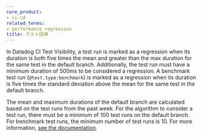 ```yaml
---
core_product:
- ci-cd
related_terms:
- performance regression
title: テスト回帰
---
```

In Datadog CI Test Visibility, a test run is marked as a regression when its duration is both five times the mean and greater than the max duration for the same test in the default branch. Additionally, the test run must have a minimum duration of 500ms to be considered a regression. A benchmark test run (`@test.type:benchmark`) is marked as a regression when its duration is five times the standard deviation above the mean for the same test in the default branch.

The mean and maximum durations of the default branch are calculated based on the test runs from the past week. For the algorithm to consider a test run, there must be a minimum of 100 test runs on the default branch. For benchmark test runs, the minimum number of test runs is 10.
For more information, <a href="/tests/search/#test-regressions">see the documentation</a>.